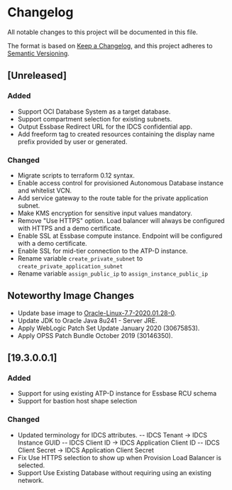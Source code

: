 # Changelog
All notable changes to this project will be documented in this file.

The format is based on [Keep a Changelog](https://keepachangelog.com/en/1.0.0/),
and this project adheres to [Semantic Versioning](https://semver.org/spec/v2.0.0.html).

## [Unreleased]

### Added
- Support OCI Database System as a target database.
- Support compartment selection for existing subnets.
- Output Essbase Redirect URL for the IDCS confidential app.
- Add freeform tag to created resources containing the display name prefix provided by user or generated.

### Changed
- Migrate scripts to terraform 0.12 syntax.
- Enable access control for provisioned Autonomous Database instance and whitelist VCN.
- Add service gateway to the route table for the private application subnet.
- Make KMS encryption for sensitive input values mandatory.
- Remove "Use HTTPS" option. Load balancer will always be configured with HTTPS and a demo certificate.
- Enable SSL at Essbase compute instance. Endpoint will be configured with a demo certificate.
- Enable SSL for mid-tier connection to the ATP-D instance.
- Rename variable `create_private_subnet` to `create_private_application_subnet`
- Rename variable `assign_public_ip` to `assign_instance_public_ip`

## Noteworthy Image Changes
- Update base image to [Oracle-Linux-7.7-2020.01.28-0](https://docs.cloud.oracle.com/en-us/iaas/images/image/0a72692a-bdbb-46fc-b17b-6e0a3fedeb23/).
- Update JDK to Oracle Java 8u241 - Server JRE.
- Apply WebLogic Patch Set Update January 2020 (30675853).
- Apply OPSS Patch Bundle October 2019 (30146350).

## [19.3.0.0.1]
### Added
- Support for using existing ATP-D instance for Essbase RCU schema
- Support for bastion host shape selection

### Changed
- Updated terminology for IDCS attributes.
-- IDCS Tenant -> IDCS Instance GUID
-- IDCS Client ID -> IDCS Application Client ID
-- IDCS Client Secret -> IDCS Application Client Secret
- Fix Use HTTPS selection to show up when Provision Load Balancer is selected.
- Support Use Existing Database without requiring using an existing network.

